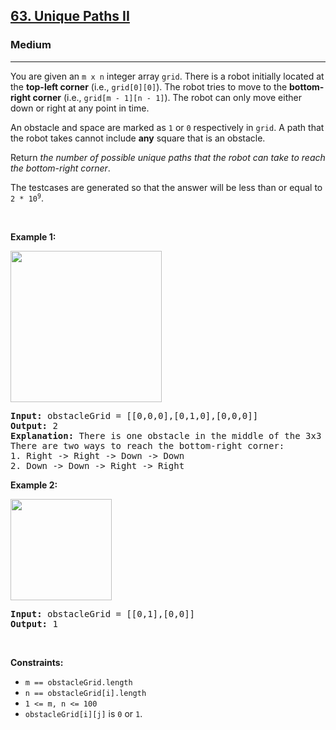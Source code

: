 <h2><a href="https://leetcode.com/problems/unique-paths-ii/">63. Unique Paths II</a></h2><h3>Medium</h3><hr><div style="user-select: auto;"><p style="user-select: auto;">You are given an <code style="user-select: auto;">m x n</code> integer array <code style="user-select: auto;">grid</code>. There is a robot initially located at the <b style="user-select: auto;">top-left corner</b> (i.e., <code style="user-select: auto;">grid[0][0]</code>). The robot tries to move to the <strong style="user-select: auto;">bottom-right corner</strong> (i.e., <code style="user-select: auto;">grid[m - 1][n - 1]</code>). The robot can only move either down or right at any point in time.</p>

<p style="user-select: auto;">An obstacle and space are marked as <code style="user-select: auto;">1</code> or <code style="user-select: auto;">0</code> respectively in <code style="user-select: auto;">grid</code>. A path that the robot takes cannot include <strong style="user-select: auto;">any</strong> square that is an obstacle.</p>

<p style="user-select: auto;">Return <em style="user-select: auto;">the number of possible unique paths that the robot can take to reach the bottom-right corner</em>.</p>

<p style="user-select: auto;">The testcases are generated so that the answer will be less than or equal to <code style="user-select: auto;">2 * 10<sup style="user-select: auto;">9</sup></code>.</p>

<p style="user-select: auto;">&nbsp;</p>
<p style="user-select: auto;"><strong class="example" style="user-select: auto;">Example 1:</strong></p>
<img alt="" src="https://assets.leetcode.com/uploads/2020/11/04/robot1.jpg" style="width: 242px; height: 242px; user-select: auto;">
<pre style="user-select: auto;"><strong style="user-select: auto;">Input:</strong> obstacleGrid = [[0,0,0],[0,1,0],[0,0,0]]
<strong style="user-select: auto;">Output:</strong> 2
<strong style="user-select: auto;">Explanation:</strong> There is one obstacle in the middle of the 3x3 grid above.
There are two ways to reach the bottom-right corner:
1. Right -&gt; Right -&gt; Down -&gt; Down
2. Down -&gt; Down -&gt; Right -&gt; Right
</pre>

<p style="user-select: auto;"><strong class="example" style="user-select: auto;">Example 2:</strong></p>
<img alt="" src="https://assets.leetcode.com/uploads/2020/11/04/robot2.jpg" style="width: 162px; height: 162px; user-select: auto;">
<pre style="user-select: auto;"><strong style="user-select: auto;">Input:</strong> obstacleGrid = [[0,1],[0,0]]
<strong style="user-select: auto;">Output:</strong> 1
</pre>

<p style="user-select: auto;">&nbsp;</p>
<p style="user-select: auto;"><strong style="user-select: auto;">Constraints:</strong></p>

<ul style="user-select: auto;">
	<li style="user-select: auto;"><code style="user-select: auto;">m == obstacleGrid.length</code></li>
	<li style="user-select: auto;"><code style="user-select: auto;">n == obstacleGrid[i].length</code></li>
	<li style="user-select: auto;"><code style="user-select: auto;">1 &lt;= m, n &lt;= 100</code></li>
	<li style="user-select: auto;"><code style="user-select: auto;">obstacleGrid[i][j]</code> is <code style="user-select: auto;">0</code> or <code style="user-select: auto;">1</code>.</li>
</ul>
</div>